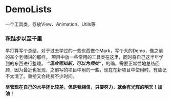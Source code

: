 # DemoLists
一个工具类，存放View、Animation、Utils等

### 积跬步以至千里

<p> 早打算写个总结，对于过去学过的一些东西做个Mark，写个大的Demo，像之前的某个老师讲的那样。
  项目中放一些常用的工具类在这里，同时将自己这半年学到的东西进行整理。
  <b><em>“温故而知新，可以为师矣”</em></b>，的确，需要正常性地总结回顾，因为最近也发现，之前写的项目中用的一些，现在在新项目中使用时，有些记不太清了。重拾又会耗费不少时间。</p>
  
<p><strong>尽管现在自己的水平还比较差，但是我相信，只要努力，就会有光辉的明天！加油！</strong></p>

